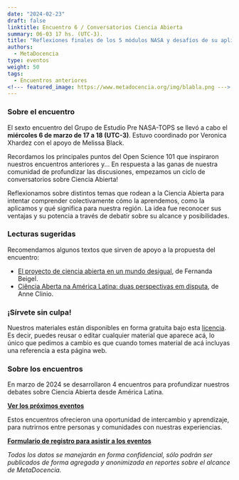 ```yaml
---
date: "2024-02-23"
draft: false
linktitle: Encuentro 6 / Conversatorios Ciencia Abierta
summary: 06-03 17 hs. (UTC-3). 
title: "Reflexiones finales de los 5 módulos NASA y desafíos de su aplicación en América Latina"
authors:
  - MetaDocencia
type: eventos
weight: 50
tags:
  - Encuentros anteriores
<!--- featured_image: https://www.metadocencia.org/img/blabla.png --->
---
```


<!--- ![Grupo de Estudio Pre NASA TOPS, encuentro 1. Módulo 1: El “Ethos” de la Ciencia Abierta. Miércoles 24/01 a las 17 hs. (UTC-3). Coordina Melissa Black](https://www.metadocencia.org/img/blabla.jpg) --->

### Sobre el encuentro

El sexto encuentro del Grupo de Estudio Pre NASA-TOPS se llevó a cabo el **miércoles 6 de marzo de 17 a 18 (UTC-3)**. Estuvo coordinado por Veronica Xhardez con el apoyo de Melissa Black.

Recordamos los principales puntos del Open Science 101 que inspiraron nuestros encuentros anteriores y... En respuesta a las ganas de nuestra comunidad de profundizar las discusiones, empezamos un ciclo de conversatorios sobre Ciencia Abierta!

Reflexionamos sobre distintos temas que rodean a la Ciencia Abierta para intentar comprender colectivamente cómo la aprendemos, como la aplicamos y qué significa para nuestra región. La idea fue reconocer sus ventajas y su potencia a través de debatir sobre su alcance y posibilidades.

### Lecturas sugeridas

Recomendamos algunos textos que sirven de apoyo a la propuesta del encuentro:

- [El proyecto de ciencia abierta en un mundo desigual](https://revistas.uam.es/relacionesinternacionales/article/view/15331/15022), de Fernanda Beigel.
- [Ciência Aberta na América Latina: duas perspectivas em disputa](https://www.scielo.br/j/tinf/a/pPH6wwxN6rGhyVJM83pGSnp/), de Anne Clinio.

<!--- ### Materiales del evento

- [Presentación](https://docs.google.com/presentation/d/blabla/edit?usp=sharing)

- [Video del encuentro](https://youtu.be/SotP_QwBDj8)--->


### ¡Sírvete sin culpa!

Nuestros materiales están disponibles en forma gratuita bajo esta [licencia](https://creativecommons.org/licenses/by/4.0/deed.es). Es decir, puedes reusar o editar cualquier material que aparece acá, lo único que pedimos a cambio es que cuando tomes material de acá incluyas una referencia a esta página web.

### Sobre los encuentros

En marzo de 2024 se desarrollaron 4 encuentros para profundizar nuestros debates sobre Ciencia Abierta desde América Latina. 

**[Ver los próximos eventos](https://www.metadocencia.org/eventos)**

Estos encuentros ofrecieron una oportunidad de intercambio y aprendizaje, para nutrirnos entre personas y comunidades con nuestras experiencias.

**[Formulario de registro para asistir a los eventos](https://docs.google.com/forms/d/e/1FAIpQLSe2_d08ZLEComUlsUwzHKPhiGcEuN2u1oq1gdvRcAXLfWz8ww/viewform)**

*Todos los datos se manejarán en forma confidencial, sólo podrán ser publicados de forma agregada y anonimizada en reportes sobre el alcance de MetaDocencia.*
